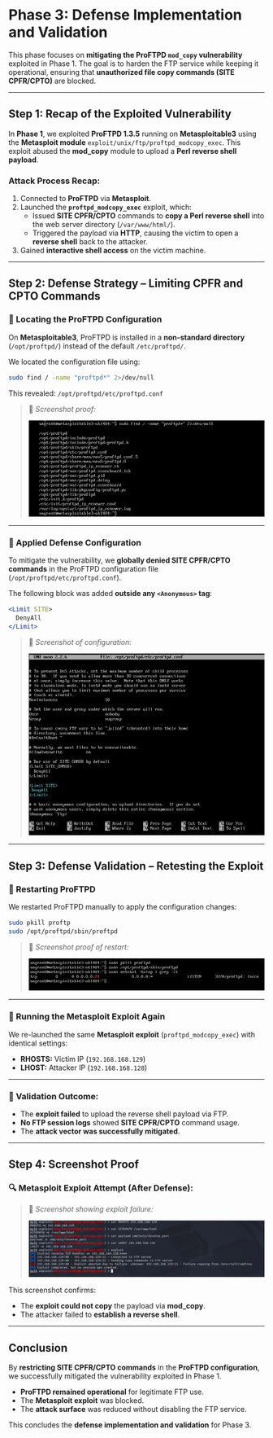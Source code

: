 # Phase 3: Defense Implementation and Validation

This phase focuses on **mitigating the ProFTPD `mod_copy` vulnerability** exploited in Phase 1. The goal is to harden the FTP service while keeping it operational, ensuring that **unauthorized file copy commands (SITE CPFR/CPTO)** are blocked.

---

## Step 1: Recap of the Exploited Vulnerability

In **Phase 1**, we exploited **ProFTPD 1.3.5** running on **Metasploitable3** using the **Metasploit module** `exploit/unix/ftp/proftpd_modcopy_exec`. This exploit abused the **mod_copy** module to upload a **Perl reverse shell payload**.

### Attack Process Recap:

1. Connected to **ProFTPD** via **Metasploit**.
2. Launched the **`proftpd_modcopy_exec`** exploit, which:
   - Issued **SITE CPFR/CPTO** commands to **copy a Perl reverse shell** into the web server directory (`/var/www/html/`).
   - Triggered the payload via **HTTP**, causing the victim to open a **reverse shell** back to the attacker.
3. Gained **interactive shell access** on the victim machine.

---

## Step 2: Defense Strategy – Limiting CPFR and CPTO Commands

### 🔹 Locating the ProFTPD Configuration

On **Metasploitable3**, ProFTPD is installed in a **non-standard directory** (`/opt/proftpd/`) instead of the default `/etc/proftpd/`.

We located the configuration file using:

```bash
sudo find / -name "proftpd*" 2>/dev/null
```
This revealed:
`/opt/proftpd/etc/proftpd.conf`

> 📸 *Screenshot proof:*
>
> ![ProFTPD File Location](./phase3_screenshots/proftpLocation.png)

---

### 🔹 Applied Defense Configuration

To mitigate the vulnerability, we **globally denied SITE CPFR/CPTO commands** in the ProFTPD configuration file (`/opt/proftpd/etc/proftpd.conf`).

The following block was added **outside any `<Anonymous>` tag**:

```apache
<Limit SITE>
  DenyAll
</Limit>
```
> 📸 *Screenshot of configuration:*
>
> ![ProFTPD Config Updated](./phase3_screenshots/limiting_CPFR_CPTO.png)

---

## Step 3: Defense Validation – Retesting the Exploit

### 🔹 Restarting ProFTPD

We restarted ProFTPD manually to apply the configuration changes:

```bash
sudo pkill proftp
sudo /opt/proftpd/sbin/proftpd
```
> 📸 *Screenshot proof of restart:*
>
> ![Restart ProFTPD](./phase3_screenshots/restart.png)

---

### 🔹 Running the Metasploit Exploit Again

We re-launched the same **Metasploit exploit** (`proftpd_modcopy_exec`) with identical settings:

- **RHOSTS:** Victim IP (`192.168.168.129`)
- **LHOST:** Attacker IP (`192.168.168.128`)

---

### 🔹 Validation Outcome:

- The **exploit failed** to upload the reverse shell payload via FTP.
- **No FTP session logs** showed **SITE CPFR/CPTO** command usage.
- The **attack vector was successfully mitigated**.

---

## Step 4: Screenshot Proof

### 🔍 Metasploit Exploit Attempt (After Defense):

> 📸 *Screenshot showing exploit failure:*
>
> ![Defense Validation - Metasploit Exploit Fails](./phase3_screenshots/test.png)

This screenshot confirms:

- The **exploit could not copy** the payload via **mod_copy**.
- The attacker failed to **establish a reverse shell**.

---

## Conclusion

By **restricting SITE CPFR/CPTO commands** in the **ProFTPD configuration**, we successfully mitigated the vulnerability exploited in Phase 1.

- **ProFTPD remained operational** for legitimate FTP use.
- The **Metasploit exploit** was blocked.
- The **attack surface** was reduced without disabling the FTP service.

This concludes the **defense implementation and validation** for Phase 3.
